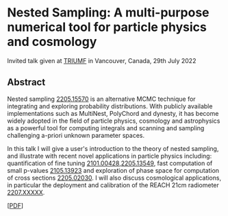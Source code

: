 # Nested Sampling: A multi-purpose numerical tool for particle physics and cosmology

Invited talk given at [TRIUMF](https://www.triumf.ca) in Vancouver, Canada, 29th July 2022

## Abstract

Nested sampling [2205.15570](https://www.nature.com/articles/s43586-022-00121-x) is an alternative MCMC technique for integrating and exploring probability distributions. With publicly available implementations such as MultiNest, PolyChord and dynesty, it has become widely adopted in the field of particle physics, cosmology and astrophysics as a powerful tool for computing integrals and scanning and sampling challenging a-priori unknown parameter spaces.

In this talk I will give a user's introduction to the theory of nested sampling, and illustrate with recent novel applications in particle physics including: quantification of fine tuning [2101.00428](https://www.arxiv.org/abs/2101.00428),[2205.13549](https://www.arxiv.org/abs/2205.13549), fast computation of small p-values [2105.13923](https://www.arxiv.org/abs/2105.13923) and exploration of phase space for computation of cross sections [2205.02030](https://www.arxiv.org/abs/2205.02030). I will also discuss cosmological applications, in particular the deployment and calibration of the REACH 21cm radiometer [2207.XXXXX](https://www.nature.com/articles/s41550-022-01709-9).

[[PDF](https://github.com/williamjameshandley/talks/raw/triumf_2022/will_handley_triumf_2022.pdf)] 
